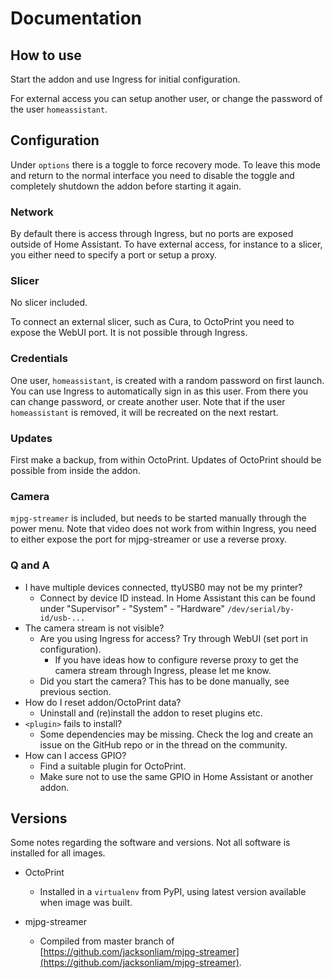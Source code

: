 # Documentation

## How to use

Start the addon and use Ingress for initial configuration.

For external access you can setup another user, or change the password of the user `homeassistant`.

## Configuration

Under `options` there is a toggle to force recovery mode. To leave this mode and return to the normal interface you need to disable the toggle and completely shutdown the addon before starting it again.

### Network

By default there is access through Ingress, but no ports are exposed outside of Home Assistant. To have external access, for instance to a slicer, you either need to specify a port or setup a proxy.

### Slicer

No slicer included.

To connect an external slicer, such as Cura, to OctoPrint you need to expose the WebUI port. It is not possible through Ingress.

### Credentials

One user, `homeassistant`, is created with a random password on first launch. You can use Ingress to automatically sign in as this user. From there you can change password, or create another user. Note that if the user `homeassistant` is removed, it will be recreated on the next restart.

### Updates

First make a backup, from within OctoPrint.
Updates of OctoPrint should be possible from inside the addon.

### Camera

`mjpg-streamer` is included, but needs to be started manually through the power menu. Note that video does not work from within Ingress, you need to either expose the port for mjpg-streamer or use a reverse proxy. 

### Q and A

- I have multiple devices connected, ttyUSB0 may not be my printer?
  - Connect by device ID instead. In Home Assistant this can be found under "Supervisor" - "System" - "Hardware" `/dev/serial/by-id/usb-...`
- The camera stream is not visible?
  - Are you using Ingress for access? Try through WebUI (set port in configuration).
    - If you have ideas how to configure reverse proxy to get the camera stream through Ingress, please let me know.
  - Did you start the camera? This has to be done manually, see previous section.
- How do I reset addon/OctoPrint data?
  - Uninstall and (re)install the addon to reset plugins etc.
- `<plugin>` fails to install?
  - Some dependencies may be missing. Check the log and create an issue on the GitHub repo or in the thread on the community.
- How can I access GPIO?
  - Find a suitable plugin for OctoPrint.
  - Make sure not to use the same GPIO in Home Assistant or another addon.

## Versions

Some notes regarding the software and versions.
Not all software is installed for all images.

- OctoPrint
  - Installed in a `virtualenv` from PyPI, using latest version available when image was built.

- mjpg-streamer
  - Compiled from master branch of [https://github.com/jacksonliam/mjpg-streamer](https://github.com/jacksonliam/mjpg-streamer).
